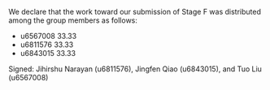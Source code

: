 We declare that the work toward our submission of Stage F was distributed among the group members as follows:

* u6567008 33.33
* u6811576 33.33
* u6843015 33.33

Signed: Jihirshu Narayan (u6811576), Jingfen Qiao (u6843015), and Tuo Liu (u6567008)
